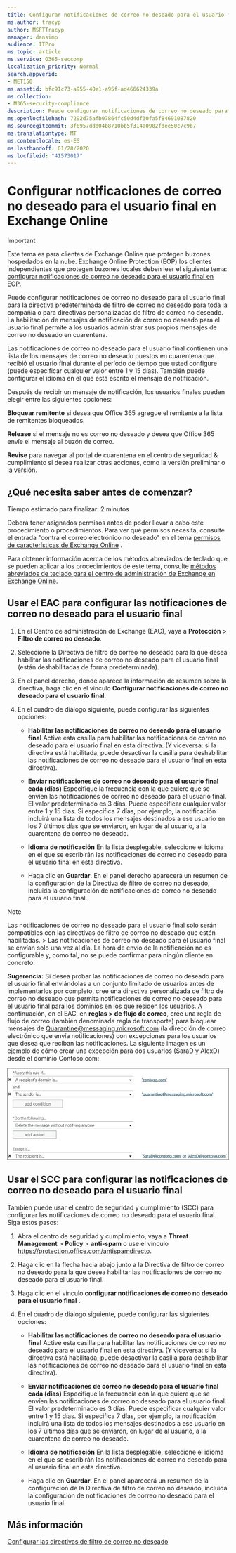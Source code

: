 ```yaml
---
title: Configurar notificaciones de correo no deseado para el usuario final en Exchange Online
ms.author: tracyp
author: MSFTTracyp
manager: dansimp
audience: ITPro
ms.topic: article
ms.service: O365-seccomp
localization_priority: Normal
search.appverid:
- MET150
ms.assetid: bfc91c73-a955-40e1-a95f-ad466624339a
ms.collection:
- M365-security-compliance
description: Puede configurar notificaciones de correo no deseado para el usuario final para la directiva predeterminada de filtro de correo no deseado de toda la compañía o para directivas personalizadas de filtro de correo no deseado que se aplican a dominios.
ms.openlocfilehash: 7292d75afb07864fc50d4df30fa5f84691087820
ms.sourcegitcommit: 3f8957ddd04b8710bb5f314a0902fdee50c7c9b7
ms.translationtype: MT
ms.contentlocale: es-ES
ms.lasthandoff: 01/28/2020
ms.locfileid: "41573017"
---
```

# <a name="configure-end-user-spam-notifications-in-exchange-online"></a>Configurar notificaciones de correo no deseado para el usuario final en Exchange Online

> [!IMPORTANT]
> Este tema es para clientes de Exchange Online que protegen buzones hospedados en la nube. Exchange Online Protection (EOP) los clientes independientes que protegen buzones locales deben leer el siguiente tema: [configurar notificaciones de correo no deseado para el usuario final en EOP](configure-end-user-spam-notifications-in-eop.md). 
  
Puede configurar notificaciones de correo no deseado para el usuario final para la directiva predeterminada de filtro de correo no deseado para toda la compañía o para directivas personalizadas de filtro de correo no deseado. La habilitación de mensajes de notificación de correo no deseado para el usuario final permite a los usuarios administrar sus propios mensajes de correo no deseado en cuarentena. 
  
Las notificaciones de correo no deseado para el usuario final contienen una lista de los mensajes de correo no deseado puestos en cuarentena que recibió el usuario final durante el período de tiempo que usted configure (puede especificar cualquier valor entre 1 y 15 días). También puede configurar el idioma en el que está escrito el mensaje de notificación.
  
Después de recibir un mensaje de notificación, los usuarios finales pueden elegir entre las siguientes opciones:

**Bloquear remitente** si desea que Office 365 agregue el remitente a la lista de remitentes bloqueados.

**Release** si el mensaje no es correo no deseado y desea que Office 365 envíe el mensaje al buzón de correo.

**Revise** para navegar al portal de cuarentena en el centro de seguridad & cumplimiento si desea realizar otras acciones, como la versión preliminar o la versión.
  
## <a name="what-do-you-need-to-know-before-you-begin"></a>¿Qué necesita saber antes de comenzar?

Tiempo estimado para finalizar: 2 minutos
  
Deberá tener asignados permisos antes de poder llevar a cabo este procedimiento o procedimientos. Para ver qué permisos necesita, consulte el entrada "contra el correo electrónico no deseado" en el tema [permisos de características de Exchange Online](https://docs.microsoft.com/exchange/permissions-exo/feature-permissions) . 
  
Para obtener información acerca de los métodos abreviados de teclado que se pueden aplicar a los procedimientos de este tema, consulte [métodos abreviados de teclado para el centro de administración de Exchange en Exchange Online](https://docs.microsoft.com/Exchange/accessibility/keyboard-shortcuts-in-admin-center).
  
## <a name="use-the-eac-to-configure-end-user-spam-notifications"></a>Usar el EAC para configurar las notificaciones de correo no deseado para el usuario final

1. En el Centro de administración de Exchange (EAC), vaya a **Protección** \> **Filtro de correo no deseado**.
    
2. Seleccione la Directiva de filtro de correo no deseado para la que desea habilitar las notificaciones de correo no deseado para el usuario final (están deshabilitadas de forma predeterminada).
    
3. En el panel derecho, donde aparece la información de resumen sobre la directiva, haga clic en el vínculo **Configurar notificaciones de correo no deseado para el usuario final**. 
    
4. En el cuadro de diálogo siguiente, puede configurar las siguientes opciones:
    
   - **Habilitar las notificaciones de correo no deseado para el usuario final** Active esta casilla para habilitar las notificaciones de correo no deseado para el usuario final en esta directiva. (Y viceversa: si la directiva está habilitada, puede desactivar la casilla para deshabilitar las notificaciones de correo no deseado para el usuario final en esta directiva). 
    
   - **Enviar notificaciones de correo no deseado para el usuario final cada (días)** Especifique la frecuencia con la que quiere que se envíen las notificaciones de correo no deseado para el usuario final. El valor predeterminado es 3 días. Puede especificar cualquier valor entre 1 y 15 días. Si especifica 7 días, por ejemplo, la notificación incluirá una lista de todos los mensajes destinados a ese usuario en los 7 últimos días que se enviaron, en lugar de al usuario, a la cuarentena de correo no deseado. 
    
   - **Idioma de notificación** En la lista desplegable, seleccione el idioma en el que se escribirán las notificaciones de correo no deseado para el usuario final en esta directiva. 
    
   - Haga clic en **Guardar**. En el panel derecho aparecerá un resumen de la configuración de la Directiva de filtro de correo no deseado, incluida la configuración de notificaciones de correo no deseado para el usuario final.
    
> [!NOTE]
>  Las notificaciones de correo no deseado para el usuario final solo serán compatibles con las directivas de filtro de correo no deseado que estén habilitadas. >  Las notificaciones de correo no deseado para el usuario final se envían solo una vez al día. La hora de envío de la notificación no es configurable y, como tal, no se puede confirmar para ningún cliente en concreto. 
  
 **Sugerencia:** Si desea probar las notificaciones de correo no deseado para el usuario final enviándolas a un conjunto limitado de usuarios antes de implementarlos por completo, cree una directiva personalizada de filtro de correo no deseado que permita notificaciones de correo no deseado para el usuario final para los dominios en los que residen los usuarios. A continuación, en el EAC, en **reglas \> de flujo de correo**, cree una regla de flujo de correo (también denominada regla de transporte) para bloquear mensajes de Quarantine@messaging.microsoft.com (la dirección de correo electrónico que envía notificaciones) con excepciones para los usuarios que desea que reciban las notificaciones. La siguiente imagen es un ejemplo de cómo crear una excepción para dos usuarios (SaraD y AlexD) desde el dominio Contoso.com: 
  
![Regla de transporte para probar las notificaciones de correo no deseado de usuario final](../media/EOP-ESN-testspecificusers.jpg)
  
## <a name="use-the-scc-to-configure-end-user-spam-notifications"></a>Usar el SCC para configurar las notificaciones de correo no deseado para el usuario final

También puede usar el centro de seguridad y cumplimiento (SCC) para configurar las notificaciones de correo no deseado para el usuario final. Siga estos pasos:

1. Abra el centro de seguridad y cumplimiento, vaya a **Threat Management** \> **Policy** \> **anti-spam** o use el vínculo https://protection.office.com/antispamdirecto.

2. Haga clic en la flecha hacia abajo junto a la Directiva de filtro de correo no deseado para la que desea habilitar las notificaciones de correo no deseado para el usuario final.

3. Haga clic en el vínculo **configurar notificaciones de correo no deseado para el usuario final** .

4. En el cuadro de diálogo siguiente, puede configurar las siguientes opciones:
    
   - **Habilitar las notificaciones de correo no deseado para el usuario final** Active esta casilla para habilitar las notificaciones de correo no deseado para el usuario final en esta directiva. (Y viceversa: si la directiva está habilitada, puede desactivar la casilla para deshabilitar las notificaciones de correo no deseado para el usuario final en esta directiva). 
    
   - **Enviar notificaciones de correo no deseado para el usuario final cada (días)** Especifique la frecuencia con la que quiere que se envíen las notificaciones de correo no deseado para el usuario final. El valor predeterminado es 3 días. Puede especificar cualquier valor entre 1 y 15 días. Si especifica 7 días, por ejemplo, la notificación incluirá una lista de todos los mensajes destinados a ese usuario en los 7 últimos días que se enviaron, en lugar de al usuario, a la cuarentena de correo no deseado. 
    
   - **Idioma de notificación** En la lista desplegable, seleccione el idioma en el que se escribirán las notificaciones de correo no deseado para el usuario final en esta directiva. 
    
   - Haga clic en **Guardar**. En el panel aparecerá un resumen de la configuración de la Directiva de filtro de correo no deseado, incluida la configuración de notificaciones de correo no deseado para el usuario final.

## <a name="for-more-information"></a>Más información

[Configurar las directivas de filtro de correo no deseado](configure-your-spam-filter-policies.md)
  
